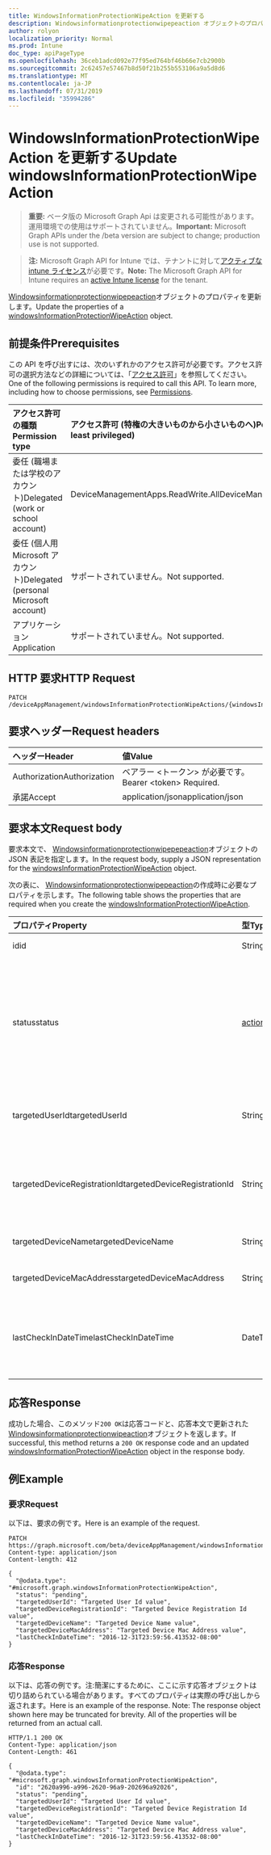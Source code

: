 ```yaml
---
title: WindowsInformationProtectionWipeAction を更新する
description: Windowsinformationprotectionwipepeaction オブジェクトのプロパティを更新します。
author: rolyon
localization_priority: Normal
ms.prod: Intune
doc_type: apiPageType
ms.openlocfilehash: 36ceb1adcd092e77f95ed764bf46b66e7cb2900b
ms.sourcegitcommit: 2c62457e57467b8d50f21b255b553106a9a5d8d6
ms.translationtype: MT
ms.contentlocale: ja-JP
ms.lasthandoff: 07/31/2019
ms.locfileid: "35994286"
---
```

# <a name="update-windowsinformationprotectionwipeaction"></a><span data-ttu-id="64e80-103">WindowsInformationProtectionWipeAction を更新する</span><span class="sxs-lookup"><span data-stu-id="64e80-103">Update windowsInformationProtectionWipeAction</span></span>

> <span data-ttu-id="64e80-104">**重要:** ベータ版の Microsoft Graph Api は変更される可能性があります。運用環境での使用はサポートされていません。</span><span class="sxs-lookup"><span data-stu-id="64e80-104">**Important:** Microsoft Graph APIs under the /beta version are subject to change; production use is not supported.</span></span>

> <span data-ttu-id="64e80-105">**注:** Microsoft Graph API for Intune では、テナントに対して[アクティブな intune ライセンス](https://go.microsoft.com/fwlink/?linkid=839381)が必要です。</span><span class="sxs-lookup"><span data-stu-id="64e80-105">**Note:** The Microsoft Graph API for Intune requires an [active Intune license](https://go.microsoft.com/fwlink/?linkid=839381) for the tenant.</span></span>

<span data-ttu-id="64e80-106">[Windowsinformationprotectionwipepeaction](../resources/intune-mam-windowsinformationprotectionwipeaction.md)オブジェクトのプロパティを更新します。</span><span class="sxs-lookup"><span data-stu-id="64e80-106">Update the properties of a [windowsInformationProtectionWipeAction](../resources/intune-mam-windowsinformationprotectionwipeaction.md) object.</span></span>

## <a name="prerequisites"></a><span data-ttu-id="64e80-107">前提条件</span><span class="sxs-lookup"><span data-stu-id="64e80-107">Prerequisites</span></span>
<span data-ttu-id="64e80-p101">この API を呼び出すには、次のいずれかのアクセス許可が必要です。アクセス許可の選択方法などの詳細については、「[アクセス許可](/graph/permissions-reference)」を参照してください。</span><span class="sxs-lookup"><span data-stu-id="64e80-p101">One of the following permissions is required to call this API. To learn more, including how to choose permissions, see [Permissions](/graph/permissions-reference).</span></span>

|<span data-ttu-id="64e80-110">アクセス許可の種類</span><span class="sxs-lookup"><span data-stu-id="64e80-110">Permission type</span></span>|<span data-ttu-id="64e80-111">アクセス許可 (特権の大きいものから小さいものへ)</span><span class="sxs-lookup"><span data-stu-id="64e80-111">Permissions (from most to least privileged)</span></span>|
|:---|:---|
|<span data-ttu-id="64e80-112">委任 (職場または学校のアカウント)</span><span class="sxs-lookup"><span data-stu-id="64e80-112">Delegated (work or school account)</span></span>|<span data-ttu-id="64e80-113">DeviceManagementApps.ReadWrite.All</span><span class="sxs-lookup"><span data-stu-id="64e80-113">DeviceManagementApps.ReadWrite.All</span></span>|
|<span data-ttu-id="64e80-114">委任 (個人用 Microsoft アカウント)</span><span class="sxs-lookup"><span data-stu-id="64e80-114">Delegated (personal Microsoft account)</span></span>|<span data-ttu-id="64e80-115">サポートされていません。</span><span class="sxs-lookup"><span data-stu-id="64e80-115">Not supported.</span></span>|
|<span data-ttu-id="64e80-116">アプリケーション</span><span class="sxs-lookup"><span data-stu-id="64e80-116">Application</span></span>|<span data-ttu-id="64e80-117">サポートされていません。</span><span class="sxs-lookup"><span data-stu-id="64e80-117">Not supported.</span></span>|

## <a name="http-request"></a><span data-ttu-id="64e80-118">HTTP 要求</span><span class="sxs-lookup"><span data-stu-id="64e80-118">HTTP Request</span></span>
<!-- {
  "blockType": "ignored"
}
-->
``` http
PATCH /deviceAppManagement/windowsInformationProtectionWipeActions/{windowsInformationProtectionWipeActionId}
```

## <a name="request-headers"></a><span data-ttu-id="64e80-119">要求ヘッダー</span><span class="sxs-lookup"><span data-stu-id="64e80-119">Request headers</span></span>
|<span data-ttu-id="64e80-120">ヘッダー</span><span class="sxs-lookup"><span data-stu-id="64e80-120">Header</span></span>|<span data-ttu-id="64e80-121">値</span><span class="sxs-lookup"><span data-stu-id="64e80-121">Value</span></span>|
|:---|:---|
|<span data-ttu-id="64e80-122">Authorization</span><span class="sxs-lookup"><span data-stu-id="64e80-122">Authorization</span></span>|<span data-ttu-id="64e80-123">ベアラー &lt;トークン&gt; が必要です。</span><span class="sxs-lookup"><span data-stu-id="64e80-123">Bearer &lt;token&gt; Required.</span></span>|
|<span data-ttu-id="64e80-124">承諾</span><span class="sxs-lookup"><span data-stu-id="64e80-124">Accept</span></span>|<span data-ttu-id="64e80-125">application/json</span><span class="sxs-lookup"><span data-stu-id="64e80-125">application/json</span></span>|

## <a name="request-body"></a><span data-ttu-id="64e80-126">要求本文</span><span class="sxs-lookup"><span data-stu-id="64e80-126">Request body</span></span>
<span data-ttu-id="64e80-127">要求本文で、 [Windowsinformationprotectionwipepepeaction](../resources/intune-mam-windowsinformationprotectionwipeaction.md)オブジェクトの JSON 表記を指定します。</span><span class="sxs-lookup"><span data-stu-id="64e80-127">In the request body, supply a JSON representation for the [windowsInformationProtectionWipeAction](../resources/intune-mam-windowsinformationprotectionwipeaction.md) object.</span></span>

<span data-ttu-id="64e80-128">次の表に、 [Windowsinformationprotectionwipepeaction](../resources/intune-mam-windowsinformationprotectionwipeaction.md)の作成時に必要なプロパティを示します。</span><span class="sxs-lookup"><span data-stu-id="64e80-128">The following table shows the properties that are required when you create the [windowsInformationProtectionWipeAction](../resources/intune-mam-windowsinformationprotectionwipeaction.md).</span></span>

|<span data-ttu-id="64e80-129">プロパティ</span><span class="sxs-lookup"><span data-stu-id="64e80-129">Property</span></span>|<span data-ttu-id="64e80-130">型</span><span class="sxs-lookup"><span data-stu-id="64e80-130">Type</span></span>|<span data-ttu-id="64e80-131">説明</span><span class="sxs-lookup"><span data-stu-id="64e80-131">Description</span></span>|
|:---|:---|:---|
|<span data-ttu-id="64e80-132">id</span><span class="sxs-lookup"><span data-stu-id="64e80-132">id</span></span>|<span data-ttu-id="64e80-133">String</span><span class="sxs-lookup"><span data-stu-id="64e80-133">String</span></span>|<span data-ttu-id="64e80-134">エンティティのキー。</span><span class="sxs-lookup"><span data-stu-id="64e80-134">Key of the entity.</span></span>|
|<span data-ttu-id="64e80-135">status</span><span class="sxs-lookup"><span data-stu-id="64e80-135">status</span></span>|[<span data-ttu-id="64e80-136">actionState</span><span class="sxs-lookup"><span data-stu-id="64e80-136">actionState</span></span>](../resources/intune-shared-actionstate.md)|<span data-ttu-id="64e80-137">ワイプアクションの状態。</span><span class="sxs-lookup"><span data-stu-id="64e80-137">Wipe action status.</span></span> <span data-ttu-id="64e80-138">可能な値は、`none`、`pending`、`canceled`、`active`、`done`、`failed`、`notSupported` です。</span><span class="sxs-lookup"><span data-stu-id="64e80-138">Possible values are: `none`, `pending`, `canceled`, `active`, `done`, `failed`, `notSupported`.</span></span>|
|<span data-ttu-id="64e80-139">targetedUserId</span><span class="sxs-lookup"><span data-stu-id="64e80-139">targetedUserId</span></span>|<span data-ttu-id="64e80-140">String</span><span class="sxs-lookup"><span data-stu-id="64e80-140">String</span></span>|<span data-ttu-id="64e80-141">このワイプアクションの対象となる UserId。</span><span class="sxs-lookup"><span data-stu-id="64e80-141">The UserId being targeted by this wipe action.</span></span>|
|<span data-ttu-id="64e80-142">targetedDeviceRegistrationId</span><span class="sxs-lookup"><span data-stu-id="64e80-142">targetedDeviceRegistrationId</span></span>|<span data-ttu-id="64e80-143">String</span><span class="sxs-lookup"><span data-stu-id="64e80-143">String</span></span>|<span data-ttu-id="64e80-144">このワイプアクションの対象となる DeviceRegistrationId。</span><span class="sxs-lookup"><span data-stu-id="64e80-144">The DeviceRegistrationId being targeted by this wipe action.</span></span>|
|<span data-ttu-id="64e80-145">targetedDeviceName</span><span class="sxs-lookup"><span data-stu-id="64e80-145">targetedDeviceName</span></span>|<span data-ttu-id="64e80-146">String</span><span class="sxs-lookup"><span data-stu-id="64e80-146">String</span></span>|<span data-ttu-id="64e80-147">対象のデバイス名。</span><span class="sxs-lookup"><span data-stu-id="64e80-147">Targeted device name.</span></span>|
|<span data-ttu-id="64e80-148">targetedDeviceMacAddress</span><span class="sxs-lookup"><span data-stu-id="64e80-148">targetedDeviceMacAddress</span></span>|<span data-ttu-id="64e80-149">String</span><span class="sxs-lookup"><span data-stu-id="64e80-149">String</span></span>|<span data-ttu-id="64e80-150">対象デバイスの Mac アドレス。</span><span class="sxs-lookup"><span data-stu-id="64e80-150">Targeted device Mac address.</span></span>|
|<span data-ttu-id="64e80-151">lastCheckInDateTime</span><span class="sxs-lookup"><span data-stu-id="64e80-151">lastCheckInDateTime</span></span>|<span data-ttu-id="64e80-152">DateTimeOffset</span><span class="sxs-lookup"><span data-stu-id="64e80-152">DateTimeOffset</span></span>|<span data-ttu-id="64e80-153">このワイプアクションの対象となったデバイスの最終チェックイン時刻。</span><span class="sxs-lookup"><span data-stu-id="64e80-153">Last checkin time of the device that was targeted by this wipe action.</span></span>|



## <a name="response"></a><span data-ttu-id="64e80-154">応答</span><span class="sxs-lookup"><span data-stu-id="64e80-154">Response</span></span>
<span data-ttu-id="64e80-155">成功した場合、このメソッド`200 OK`は応答コードと、応答本文で更新された[Windowsinformationprotectionwipeaction](../resources/intune-mam-windowsinformationprotectionwipeaction.md)オブジェクトを返します。</span><span class="sxs-lookup"><span data-stu-id="64e80-155">If successful, this method returns a `200 OK` response code and an updated [windowsInformationProtectionWipeAction](../resources/intune-mam-windowsinformationprotectionwipeaction.md) object in the response body.</span></span>

## <a name="example"></a><span data-ttu-id="64e80-156">例</span><span class="sxs-lookup"><span data-stu-id="64e80-156">Example</span></span>

### <a name="request"></a><span data-ttu-id="64e80-157">要求</span><span class="sxs-lookup"><span data-stu-id="64e80-157">Request</span></span>
<span data-ttu-id="64e80-158">以下は、要求の例です。</span><span class="sxs-lookup"><span data-stu-id="64e80-158">Here is an example of the request.</span></span>
``` http
PATCH https://graph.microsoft.com/beta/deviceAppManagement/windowsInformationProtectionWipeActions/{windowsInformationProtectionWipeActionId}
Content-type: application/json
Content-length: 412

{
  "@odata.type": "#microsoft.graph.windowsInformationProtectionWipeAction",
  "status": "pending",
  "targetedUserId": "Targeted User Id value",
  "targetedDeviceRegistrationId": "Targeted Device Registration Id value",
  "targetedDeviceName": "Targeted Device Name value",
  "targetedDeviceMacAddress": "Targeted Device Mac Address value",
  "lastCheckInDateTime": "2016-12-31T23:59:56.413532-08:00"
}
```

### <a name="response"></a><span data-ttu-id="64e80-159">応答</span><span class="sxs-lookup"><span data-stu-id="64e80-159">Response</span></span>
<span data-ttu-id="64e80-p103">以下は、応答の例です。注:簡潔にするために、ここに示す応答オブジェクトは切り詰められている場合があります。すべてのプロパティは実際の呼び出しから返されます。</span><span class="sxs-lookup"><span data-stu-id="64e80-p103">Here is an example of the response. Note: The response object shown here may be truncated for brevity. All of the properties will be returned from an actual call.</span></span>
``` http
HTTP/1.1 200 OK
Content-Type: application/json
Content-Length: 461

{
  "@odata.type": "#microsoft.graph.windowsInformationProtectionWipeAction",
  "id": "2620a996-a996-2620-96a9-202696a92026",
  "status": "pending",
  "targetedUserId": "Targeted User Id value",
  "targetedDeviceRegistrationId": "Targeted Device Registration Id value",
  "targetedDeviceName": "Targeted Device Name value",
  "targetedDeviceMacAddress": "Targeted Device Mac Address value",
  "lastCheckInDateTime": "2016-12-31T23:59:56.413532-08:00"
}
```





